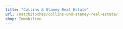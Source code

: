 ```yaml
---
title: "Collins & Stamey Real Estate"
url: /natchitoches/collins-und-stamey-real-estate/
shop: Immobilien
---
```

